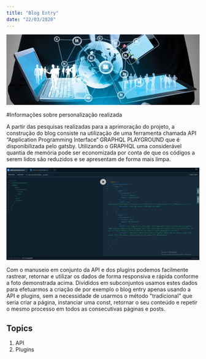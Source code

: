 ```yaml
---
title: "Blog Entry"
date: "22/03/2020"
---
```


 ![Introduction](./tec.png)

   #Informações sobre personalização realizada 

A partir das pesquisas realizadas para a aprimoração do projeto, a construção do blog consiste na utilização de uma ferramenta chamada API “Application Programming Interface“ GRAPHQL PLAYGROUND que é disponibilizada pelo gatsby. Utilizando o GRAPHQL uma considerável quantia de memória pode ser economizada por conta de que os códigos a serem lidos são reduzidos e se apresentam de forma mais limpa.

 ![GRAPHQLPLAYGROUND](./graphql.png)

 Com o manuseio em conjunto da API e dos plugins podemos facilmente rastrear, retornar e utilizar os dados de forma responsiva e rápida conforme a foto demonstrada acima. Divididos em subconjuntos usamos estes dados para efetuarmos a criação de por exemplo o blog entry apenas usando a API e plugins, sem a necessidade de usarmos o método "tradicional" que seria criar a página, instanciar uma const, retornar o seu conteúdo e repetir o mesmo processo em todos as consecutivas páginas e posts.
 ## Topics

 1. API
 2. Plugins